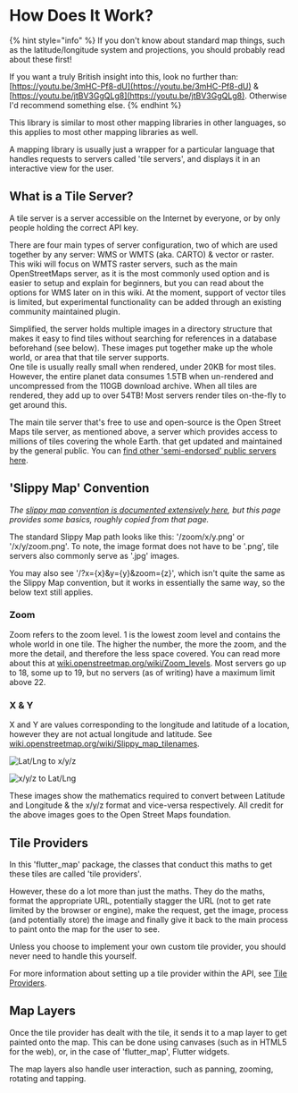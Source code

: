# How Does It Work?

{% hint style="info" %}
If you don't know about standard map things, such as the latitude/longitude system and projections, you should probably read about these first!

If you want a truly British insight into this, look no further than: [https://youtu.be/3mHC-Pf8-dU](https://youtu.be/3mHC-Pf8-dU) & [https://youtu.be/jtBV3GgQLg8](https://youtu.be/jtBV3GgQLg8). Otherwise I'd recommend something else.
{% endhint %}

This library is similar to most other mapping libraries in other languages, so this applies to most other mapping libraries as well.

A mapping library is usually just a wrapper for a particular language that handles requests to servers called 'tile servers', and displays it in an interactive view for the user.

## What is a Tile Server?

A tile server is a server accessible on the Internet by everyone, or by only people holding the correct API key.

There are four main types of server configuration, two of which are used together by any server: WMS or WMTS (aka. CARTO) & vector or raster. This wiki will focus on WMTS raster servers, such as the main OpenStreetMaps server, as it is the most commonly used option and is easier to setup and explain for beginners, but you can read about the options for WMS later on in this wiki. At the moment, support of vector tiles is limited, but experimental functionality can be added through an existing community maintained plugin.

Simplified, the server holds multiple images in a directory structure that makes it easy to find tiles without searching for references in a database beforehand (see below). These images put together make up the whole world, or area that that tile server supports.\
One tile is usually really small when rendered, under 20KB for most tiles. However, the entire planet data consumes 1.5TB when un-rendered and uncompressed from the 110GB download archive. When all tiles are rendered, they add up to over 54TB! Most servers render tiles on-the-fly to get around this.

The main tile server that's free to use and open-source is the Open Street Maps tile server, as mentioned above, a server which provides access to millions of tiles covering the whole Earth. that get updated and maintained by the general public. You can [find other 'semi-endorsed' public servers here](https://wiki.openstreetmap.org/wiki/Tile\_servers).

## 'Slippy Map' Convention

_The_ [_slippy map convention is documented extensively here_](https://wiki.openstreetmap.org/wiki/Slippy\_map\_tilenames)_, but this page provides some basics, roughly copied from that page._

The standard Slippy Map path looks like this: '/zoom/x/y.png' or '/x/y/zoom.png'. To note, the image format does not have to be '.png', tile servers also commonly serve as '.jpg' images.

You may also see '/?x={x}\&y={y}\&zoom={z}', which isn't quite the same as the Slippy Map convention, but it works in essentially the same way, so the below text still applies.

### Zoom

Zoom refers to the zoom level. 1 is the lowest zoom level and contains the whole world in one tile. The higher the number, the more the zoom, and the more the detail, and therefore the less space covered. You can read more about this at [wiki.openstreetmap.org/wiki/Zoom\_levels](https://wiki.openstreetmap.org/wiki/Zoom\_levels). Most servers go up to 18, some up to 19, but no servers (as of writing) have a maximum limit above 22.

### X & Y

X and Y are values corresponding to the longitude and latitude of a location, however they are not actual longitude and latitude. See [wiki.openstreetmap.org/wiki/Slippy\_map\_tilenames](https://wiki.openstreetmap.org/wiki/Slippy\_map\_tilenames#Implementations).

![Lat/Lng to x/y/z](https://wiki.openstreetmap.org/w/images/thumb/a/a5/Latlon\_to\_tile.png/450px-Latlon\_to\_tile.png)

![x/y/z to Lat/Lng](https://wiki.openstreetmap.org/w/images/thumb/1/1f/Tile\_to\_latlon.png/450px-Tile\_to\_latlon.png)

These images show the mathematics required to convert between Latitude and Longitude & the x/y/z format and vice-versa respectively. All credit for the above images goes to the Open Street Maps foundation.

## Tile Providers

In this 'flutter\_map' package, the classes that conduct this maths to get these tiles are called 'tile providers'.

However, these do a lot more than just the maths. They do the maths, format the appropriate URL, potentially stagger the URL (not to get rate limited by the browser or engine), make the request, get the image, process (and potentially store) the image and finally give it back to the main process to paint onto the map for the user to see.

Unless you choose to implement your own custom tile provider, you should never need to handle this yourself.

For more information about setting up a tile provider within the API, see [Tile Providers](../../usage/layers/tile-layer/tile-providers.md).

## Map Layers

Once the tile provider has dealt with the tile, it sends it to a map layer to get painted onto the map. This can be done using canvases (such as in HTML5 for the web), or, in the case of 'flutter\_map', Flutter widgets.

The map layers also handle user interaction, such as panning, zooming, rotating and tapping.

